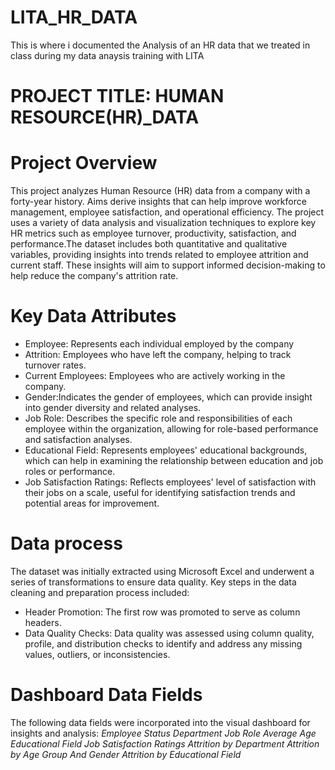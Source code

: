 # LITA_HR_DATA
This is where i documented the Analysis of an HR data that we treated in class during my data anaysis training with LITA

# PROJECT TITLE: HUMAN RESOURCE(HR)_DATA

# Project Overview

This project analyzes Human Resource (HR) data from a company with a forty-year history. Aims derive insights that can help improve workforce management, employee satisfaction, and operational efficiency. The project uses a variety of data analysis and visualization techniques to explore key HR metrics such as employee turnover, productivity, satisfaction, and performance.The dataset includes both quantitative and qualitative variables, providing insights into trends related to employee attrition and current staff. These insights will aim to support informed decision-making to help reduce the company's attrition rate.

# Key Data Attributes
 - Employee: Represents each individual employed by the company
- Attrition: Employees who have left the company, helping to track turnover rates.
-  Current Employees: Employees who are actively working in the company.
- Gender:Indicates the gender of employees, which can provide insight into gender diversity and related analyses.
- Job Role: Describes the specific role and responsibilities of each employee within the organization, allowing for role-based performance and satisfaction analyses.
- Educational Field: Represents employees' educational backgrounds, which can help in examining the relationship between education and job roles or performance.
- Job Satisfaction Ratings: Reflects employees' level of satisfaction with their jobs on a scale, useful for identifying satisfaction trends and potential areas for improvement.

# Data process
The dataset was initially extracted using Microsoft Excel and underwent a series of transformations to ensure data quality. Key steps in the data cleaning and preparation process included:
- Header Promotion: The first row was promoted to serve as column headers.
- Data Quality Checks: Data quality was assessed using column quality, profile, and distribution checks to identify and address any missing values, outliers, or inconsistencies.

# Dashboard Data Fields
The following data fields were incorporated into the visual dashboard for insights and analysis:
*Employee Status*
*Department*
*Job Role*
*Average Age* 
*Educational Field*
*Job Satisfaction Ratings*
*Attrition by Department*
*Attrition by Age Group And Gender*
*Attrition by Educational Field*





